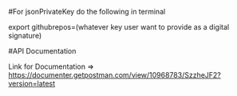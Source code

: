 #For jsonPrivateKey do the following in terminal

  export githubrepos=(whatever key user want to provide as a digital signature)


#API Documentation

  Link for Documentation => https://documenter.getpostman.com/view/10968783/SzzheJF2?version=latest
     
  
